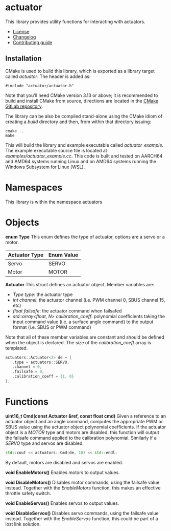 # actuator
This library provides utility functions for interacting with actuators. 
   * [License](LICENSE.md)
   * [Changelog](CHANGELOG.md)
   * [Contributing guide](CONTRIBUTING.md)

## Installation
CMake is used to build this library, which is exported as a library target called *actuator*. The header is added as:

```
#include "actuator/actuator.h"
```
Note that you'll need CMake version 3.13 or above; it is recommended to build and install CMake from source, directions are located in the [CMake GitLab repository](https://github.com/Kitware/CMake).

The library can be also be compiled stand-alone using the CMake idiom of creating a *build* directory and then, from within that directory issuing:

```
cmake ..
make
```

This will build the library and example executable called *actuator_example*. The example executable source file is located at *examples/actuator_example.cc*. This code is built and tested on AARCH64 and AMD64 systems running Linux and on AMD64 systems running the Windows Subsystem for Linux (WSL).

# Namespaces
This library is within the namespace actuators

# Objects

**enum Type** This enum defines the type of actuator, options are a servo or a motor.

| Actuator Type | Enum Value |
| --- | --- |
| Servo | SERVO |
| Motor | MOTOR |

**Actuator<int N>** This struct defines an actuator object. Member variables are:
   * *Type type*: the actuator type
   * *int channel*: the actuator channel (i.e. PWM channel 0, SBUS channel 15, etc)
   * *float failsafe*: the actuator command when failsafed
   * *std::array<float, N> calibration_coeff*: polynomial coefficients taking the input command value (i.e. a surface angle command) to the output format (i.e. SBUS or PWM command)

Note that all of these member variables are constant and should be defined when the object is declared. The size of the *calibration_coeff* array is templated. 

```C++
actuators::Actuator<2> de = {
   .type = actuators::SERVO,
   .channel = 0,
   .failsafe = 0,
   .calibration_coeff = {1, 0}
};
```

# Functions

**uint16_t Cmd(const Actuator<N> &ref, const float cmd)** Given a reference to an actuator object and an angle command, computes the appropriate PWM or SBUS value using the actuator object polynomial coefficients. If the actuator object is a *MOTOR* type and motors are disabled, this function will output the failsafe command applied to the calibration polynomial. Similarly if a *SERVO* type and servos are disabled.

```C++
std::cout << actuators::Cmd(de, 10) << std::endl;
```

By default, motors are disabled and servos are enabled.

**void EnableMotors()** Enables motors to output values.

**void DisableMotors()** Disables motor commands, using the failsafe value instead. Together with the *EnableMotors* function, this makes an effective throttle safety switch.

**void EnableServos()** Enables servos to output values.

**void DisableServos()** Disables servo commands, using the failsafe value instead. Together with the *EnableServos* function, this could be part of a lost link solution.
